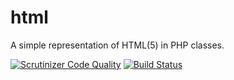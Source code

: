 html
====

A simple representation of HTML(5) in PHP classes.

[![Scrutinizer Code Quality](https://scrutinizer-ci.com/g/qua-bla/html/badges/quality-score.png?b=master)](https://scrutinizer-ci.com/g/qua-bla/html/?branch=master) [![Build Status](https://scrutinizer-ci.com/g/qua-bla/html/badges/build.png?b=master)](https://scrutinizer-ci.com/g/qua-bla/html/build-status/master)
